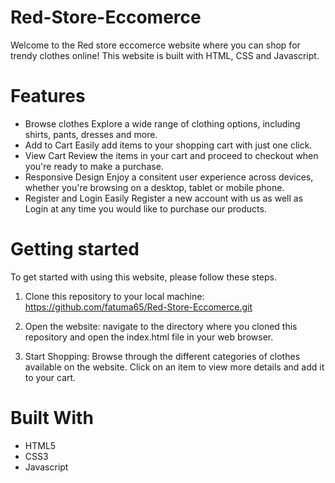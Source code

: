# Red-Store-Eccomerce
Welcome to the Red store eccomerce website where you can shop for trendy clothes online! This website is built with HTML, CSS and Javascript.

# Features
- Browse clothes
    Explore a wide range of clothing options, including shirts, pants, dresses and more.
- Add to Cart
    Easily add items to your shopping cart with just one click.
- View Cart
    Review the items in your cart and proceed to checkout when you're ready to make a purchase.
- Responsive Design
    Enjoy a consitent user experience across devices, whether you're browsing on a desktop, tablet or mobile phone.
- Register and Login Easily
    Register a new account with us as well as Login at any time you would like to purchase our products.

# Getting started
To get started with using this website, please follow these steps.

1. Clone this repository to your local machine:
https://github.com/fatuma65/Red-Store-Eccomerce.git

2. Open the website:
navigate to the directory where you cloned this repository and open the index.html file in your web browser.

3. Start Shopping:
Browse through the different categories of clothes available on the website. Click on an item to view more details and add it to your cart.

# Built With
- HTML5
- CSS3
- Javascript
